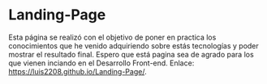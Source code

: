 # Landing-Page
Esta página se realizó con el objetivo de poner en practica los conocimientos que he venido adquiriendo sobre estás tecnologías y poder mostrar el resultado final.
Espero que está pagina sea de agrado para los que vienen inciando en el Desarrollo Front-end.
Enlace: https://luis2208.github.io/Landing-Page/.
